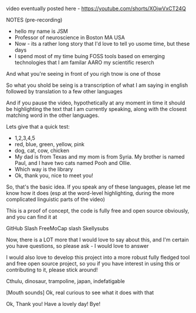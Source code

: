video eventually posted here - https://youtube.com/shorts/XOjwVxCT24Q

NOTES (pre-recording)

- hello my name is JSM
- Professor of neuroscience in Boston MA USA
- Now - its a rather long story that I'd love to tell yo usome time, but these days
- I spend most of my time buing FOSS tools based on emerging technologies that I am familar AARO my scientific reserch

And what you're seeing in front of you righ tnow is one of those

So what you shold be seing is a transcription of what I am saying in english followed by translation to a few other languages

And if you pause the video, hypothetically at any moment in time it should be highlighting the text that I am currently speaking, along with the closest matching word in the other languages. 

Lets give that a quick test: 
- 1,2,3,4,5
- red, blue, green, yellow, pink
- dog, cat, cow, chicken
- My dad is from Texas and my mom is from Syria. My brother is named Paul, and I have two cats named Pooh and Ollie. 
- Which way is the library
- Ok, thank you, nice to meet you!

So, that's the basic idea. If you speak any of these languages, please let me know how it does (esp at the word-level highlighting, during the more complicated linguistic parts of the video) 

This is a proof of concept, the code is fully free and open source obviously, and you can find it at 

GitHub Slash FreeMoCap slash Skellysubs 

Now, there is a LOT more that I would love to say about this, and I'm certain you have questions, so please ask -
I would love to answer

I would also love to develop this project into a more robust fully fledged tool and free open source project, so you if you have interest in using this or contributing to it, please stick around! 

Cthulu, dinosaur, trampoline, japan, indefatigable

[Mouth sounds]
Ok, real curious to see what it does with that 

Ok, Thank you! Have a lovely day! Bye! 